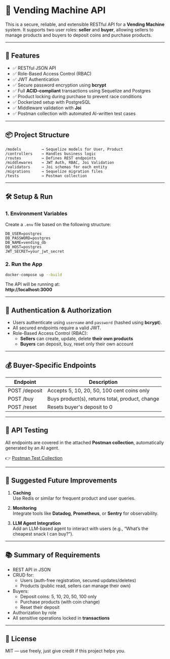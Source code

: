 # 🥤 Vending Machine API

This is a secure, reliable, and extensible RESTful API for a **Vending Machine** system. It supports two user roles: **seller** and **buyer**, allowing sellers to manage products and buyers to deposit coins and purchase products.

---

## 🚀 Features

- ✅ RESTful JSON API
- ✅ Role-Based Access Control (RBAC)
- ✅ JWT Authentication
- ✅ Secure password encryption using **bcrypt**
- ✅ Full **ACID-compliant** transactions using Sequelize and Postgres
- ✅ Product locking during purchase to prevent race conditions
- ✅ Dockerized setup with PostgreSQL
- ✅ Middleware validation with **Joi**
- ✅ Postman collection with automated AI-written test cases

---

## 📦 Project Structure

```
/models         → Sequelize models for User, Product
/controllers    → Handles business logic
/routes         → Defines REST endpoints
/middlewares    → JWT Auth, RBAC, Joi Validation
/validators     → Joi schemas for each entity
/migrations     → Sequelize migration files
/tests          → Postman collection
```

---

## 🛠️ Setup & Run

### 1. Environment Variables

Create a `.env` file based on the following structure:

```
DB_USER=postgres
DB_PASSWORD=postgres
DB_NAME=vending_db
DB_HOST=postgres
JWT_SECRET=your_jwt_secret
```

### 2. Run the App

```bash
docker-compose up --build
```

The API will be running at:  
**http://localhost:3000**

---

## 🔐 Authentication & Authorization

- Users authenticate using `username` and `password` (hashed using **bcrypt**).
- All secured endpoints require a valid JWT.
- Role-Based Access Control (RBAC):
  - **Sellers** can create, update, delete **their own products**
  - **Buyers** can deposit, buy, reset only their own account

---

## 💰 Buyer-Specific Endpoints

| Endpoint      | Description                                      |
|---------------|--------------------------------------------------|
| POST /deposit | Accepts 5, 10, 20, 50, 100 cent coins only       |
| POST /buy     | Buys product(s), returns total, product, change |
| POST /reset   | Resets buyer's deposit to 0                      |

---

## 🧪 API Testing

All endpoints are covered in the attached **Postman collection**, automatically generated by an AI agent.

👉 [Postman Test Collection](#insert-link-here)

---

## 🔮 Suggested Future Improvements

1. **Caching**  
   Use Redis or similar for frequent product and user queries.

2. **Monitoring**  
   Integrate tools like **Datadog**, **Prometheus**, or **Sentry** for observability.

3. **LLM Agent Integration**  
   Add an LLM-based agent to interact with users (e.g., “What’s the cheapest snack I can buy?”).

---

## 📚 Summary of Requirements

- REST API in JSON
- CRUD for:
  - Users (auth-free registration, secured updates/deletes)
  - Products (public read, sellers can manage their own)
- Buyers:
  - Deposit coins: 5, 10, 20, 50, 100 only
  - Purchase products (with coin change)
  - Reset their deposit
- Authorization by role
- All sensitive operations locked in **transactions**

---

## 📜 License

MIT — use freely, just give credit if this project helps you.
